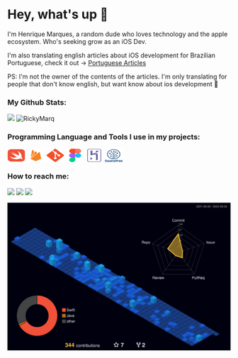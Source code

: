 # Hey, what's up 🤠
 
 I'm Henrique Marques, a random dude who loves technology and the apple ecosystem. Who's seeking grow as an iOS Dev. 
 
 I'm also translating english articles about iOS development for Brazilian Portuguese, check it out
-> [Portuguese Articles](https://drive.google.com/drive/folders/1HjM5rKgEwRCJSgD9rUJiISvmsBRWzgEn?usp=sharing)
 
PS: I'm not the owner of the contents of the articles. I'm only translating for people that don't know english, but want know about ios development 🤠
 
<h3>My Github Stats:</h3>
<div>
  <div href="https://rickymarq.github.io">
    <img height="150em" src="https://github-readme-stats.vercel.app/api?username=RickyMarq&show_icons=true&theme=gruvbox&include_all_commits=true&count_private=true"/>
  <img width="380em" src="https://github-readme-streak-stats.herokuapp.com/?user=RickyMarq&theme&show_icons=true&theme=gruvbox&include_all_commits=true&count_private=true" alt="RickyMarq" />
</p>
  
</div>
<h3 align="left"> Programming Language and Tools I use in my projects:</h3>
<p aligh="left">

  <img align="center" alt="Rick-React" height="30" width="40" src="https://raw.githubusercontent.com/devicons/devicon/master/icons/swift/swift-original.svg">
  <img align="center" alt="Rick-Ts" height="30" width="40" src="https://raw.githubusercontent.com/devicons/devicon/master/icons/firebase/firebase-plain.svg">
  <img align="center" alt="Rick-Ts" height="30" width="40" src="https://raw.githubusercontent.com/devicons/devicon/master/icons/git/git-original.svg">
  <img align="center" alt="Rick-Ts" height="30" width="40" src="https://raw.githubusercontent.com/devicons/devicon/master/icons/figma/figma-original.svg">
    <img align="center" alt="Rick-Ts" height="30" width="40" src="https://raw.githubusercontent.com/devicons/devicon/master/icons/heroku/heroku-original.svg">
     <img align="center" alt="Rick-Ts" height="30" width="40" src="https://raw.githubusercontent.com/devicons/devicon/master/icons/sourcetree/sourcetree-original-wordmark.svg">
 
  <div> 
 <h3>How to reach me:</h3>
  <div> 
  <a href="https://www.instagram.com/rick_marques06/" target="_blank"><img src="https://img.shields.io/badge/-Instagram-%23E4405F?style=for-the-badge&logo=instagram&logoColor=white" target="_blank"></a> 
  <a href = "mailto:henriquefmcosta75@gmail.com"><img src="https://img.shields.io/badge/-Gmail-%23333?style=for-the-badge&logo=gmail&logoColor=white" target="_blank"></a>
  <a href="https://www.linkedin.com/in/henrique-marques-5553581b5/" target="_blank"><img src="https://img.shields.io/badge/-LinkedIn-%230077B5?style=for-the-badge&logo=linkedin&logoColor=white" target="blank"></a>
</div>

  ![](./profile-3d-contrib/profile-night-view.svg)
